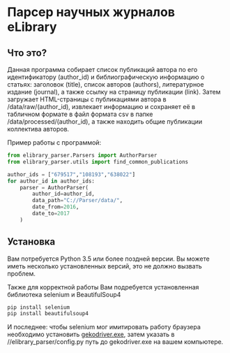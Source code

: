 # Парсер научных журналов eLibrary

Что это?
-------------

Данная программа собирает список публикаций автора по его идентификатору 
(author_id) и библиографическую информацию о статьях: заголовок (title), 
список авторов (authors), литературное издание (journal), 
а также ссылку на страницу публикации (link). Затем загружает HTML-страницы 
с публикациями автора в /data/raw/(author_id), извлекает информацию и 
сохраняет её в табличном формате в файл формата csv в папке 
/data/processed/(author_id), а также находить общие публикации 
коллектива авторов.

Пример работы с программой:

```python
from elibrary_parser.Parsers import AuthorParser
from elibrary_parser.utils import find_common_publications

author_ids = ["679517","108193","638022"]
for author_id in author_ids:
    parser = AuthorParser(
        author_id=author_id,
        data_path="C://Parser/data/",
        date_from=2016, 
        date_to=2017 
    )

```

Установка
------------

Вам потребуется Python 3.5 или более поздней версии. Вы можете иметь 
несколько установленных версий, это не должно вызвать проблем.

Также для корректной работы Вам подребуется установленная библиотека
selenium и BeautifulSoup4 

```python
pip install selenium
pip install beautifulsoup4
```
И последнее: чтобы selenium мог имитировать работу браузера необходимо
установить [gekodriver.exe](https://github.com/mozilla/geckodriver/releases), 
затем указать в //elibrary_parser/config.py путь до gekodriver.exe на вашем 
компьютере.
